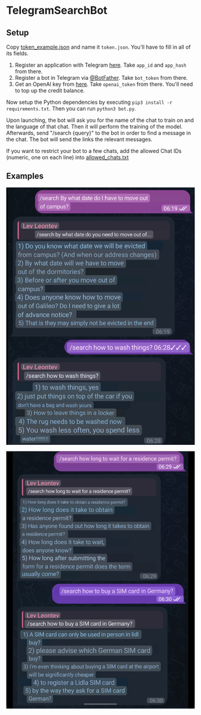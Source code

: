 # TelegramSearchBot

## Setup
Copy [token_example.json](token_example.json) and name it `token.json`.
You'll have to fill in all of its fields.
1) Register an application with Telegram [here](https://my.telegram.org/apps). Take `app_id` and `app_hash` from there.
2) Register a bot in Telegram via [@BotFather](https://t.me/botfather). Take `bot_token` from there.
3) Get an OpenAI key from [here](https://platform.openai.com/api-keys). Take `openai_token` from there. You'll need to top up the credit balance.

Now setup the Python dependencies by executing ```pip3 install -r requirements.txt```. 
Then you can run `python3 bot.py`.

Upon launching, the bot will ask you for the name of the chat to train on and the language of that chat.
Then it will perform the training of the model.
Afterwards, send "/search {query}" to the bot in order to find a message in the chat.
The bot will send the links the relevant messages.

If you want to restrict your bot to a few chats, add the allowed Chat IDs (numeric, one on each line) into [allowed_chats.txt](allowed_chats.txt)

## Examples
![example1](readme_screenshots/example1.png)

![example2](readme_screenshots/example2.png)